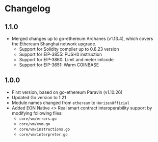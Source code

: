 # Changelog

## 1.1.0
* Merged changes up to go-ethereum Archanes (v1.13.4), which covers the Ethereum Shanghai network upgrade.
  - Support for Solidity compiler up to 0.8.23 version
  - Support for EIP-3855: PUSH0 instruction
  - Support for EIP-3860: Limit and meter initcode
  - Support for EIP-3651: Warm COINBASE


## 1.0.0
* First version, based on go-ethereum Paravin (v1.10.26)
* Updated Go version to 1.21
* Module names changed from `ethereum` to `HorizenOfficial`
* Added EON Native <> Real smart contract interoperability support 
  by modifying following files:
  - `core/vm/errors.go`
  - `core/vm/evm.go`
  - `core/vm/instructions.go`
  - `core/vm/interpreter.go`